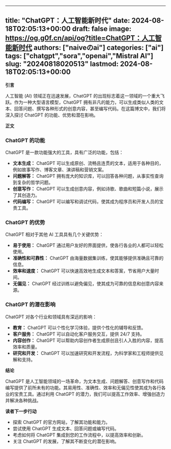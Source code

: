 
---
title: "ChatGPT：人工智能新时代"
date: 2024-08-18T02:05:13+00:00
draft: false
image: https://og.g0f.cn/api/og?title=ChatGPT：人工智能新时代
authors: ["naiveのai"]
categories: ["ai"]
tags: ["chatgpt","sora","openai","Mistral AI"]
slug: "20240818020513"
lastmod: 2024-08-18T02:05:13+00:00
---
**引言**

人工智能 (AI) 领域正在迅速发展，ChatGPT 的出现标志着这一领域的一个重大飞跃。作为一种大型语言模型，ChatGPT 拥有非凡的能力，可以生成类似人类的文本、回答问题、撰写各种形式的创意内容，甚至编写代码。在这篇博文中，我们将深入探讨 ChatGPT 的功能、优势和潜在影响。

**正文**

### ChatGPT 的功能

ChatGPT 是一款功能强大的工具，具有广泛的功能，包括：

* **文本生成：** ChatGPT 可以生成原创、流畅且连贯的文本，适用于各种目的，例如故事写作、博客文章、演讲稿和营销文案。
* **问题解答：** ChatGPT 拥有庞大的知识库，可以回答各种问题，从事实性查询到复杂的哲学问题。
* **创意写作：** ChatGPT 可以生成创意内容，例如诗歌、歌曲和短篇小说，展示了其创造力。
* **代码编写：** ChatGPT 可以编写和调试代码，使其成为程序员和开发人员的宝贵工具。

### ChatGPT 的优势

ChatGPT 相对于其他 AI 工具具有几个关键优势：

* **易于使用：** ChatGPT 通过用户友好的界面提供，使各行各业的人都可以轻松使用。
* **准确性和可靠性：** ChatGPT 由海量数据集训练，使其能够提供准确且可靠的信息。
* **效率和速度：** ChatGPT 可以快速高效地生成文本和答案，节省用户大量时间。
* **无偏见：** ChatGPT 经过训练以避免偏见，使其成为可靠的信息和创意内容来源。

### ChatGPT 的潜在影响

ChatGPT 对各个行业和领域具有深远的影响：

* **教育：** ChatGPT 可以个性化学习体验，提供个性化的辅导和反馈。
* **客户服务：** ChatGPT 可以自动化客户服务交互，提供 24/7 支持。
* **内容创作：** ChatGPT 可以帮助内容创作者生成原创且引人入胜的内容，提高效率和质量。
* **研究和开发：** ChatGPT 可以加速研究和开发流程，为科学家和工程师提供见解和支持。

**结论**

ChatGPT 是人工智能领域的一场革命，为文本生成、问题解答、创意写作和代码编写提供了前所未有的功能。其易用性、准确性、效率和无偏见性使其成为各行各业的宝贵工具。通过利用 ChatGPT 的潜力，我们可以提高工作效率、增强创造力并解决各种挑战。

**读者下一步行动**

* 探索 ChatGPT 的官方网站，了解其功能和能力。
* 尝试使用 ChatGPT 生成文本、回答问题或编写代码。
* 考虑如何将 ChatGPT 集成到您的工作流程中，以提高效率和创新。
* 关注 ChatGPT 的发展，了解其不断变化的潜在影响。